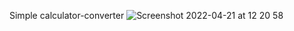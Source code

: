 Simple calculator-converter
![Screenshot 2022-04-21 at 12 20 58](https://user-images.githubusercontent.com/94359771/164434836-87892fa6-4685-49d8-a123-a11c68c5a31e.jpg)
